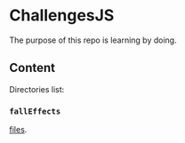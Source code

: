 
# ChallengesJS

The purpose of this repo is learning by doing.

## Content

Directories list:

### `fallEffects`
[files](https://github.com/msumec/ChallengesJS/tree/main/fallEffects).


